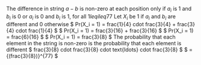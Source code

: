 The difference in string $a-b$ is non-zero at each position only if $a_i$ is 1 and $b_i$ is 0 or $a_i$ is 0 and $b_i$ is 1, for all $1 leq i leq 77$
Let $X_i$ be 1 if $a_i$ and $b_i$ are different and 0 otherwise
$ Pr(X_i = 1) = frac{1}{4} cdot frac{3}{4} + frac{3}{4} cdot frac{1}{4} $
$ Pr(X_i = 1) = frac{3}{16} + frac{3}{16} $
$ Pr(X_i = 1) = frac{6}{16} $
$ Pr(X_i = 1) = frac{3}{8} $
The probability that each element in the string is non-zero is the probability that each element is different
$ frac{3}{8} cdot frac{3}{8} cdot text{ldots} cdot frac{3}{8} $
$ = {(frac{3}{8})}^{77} $
